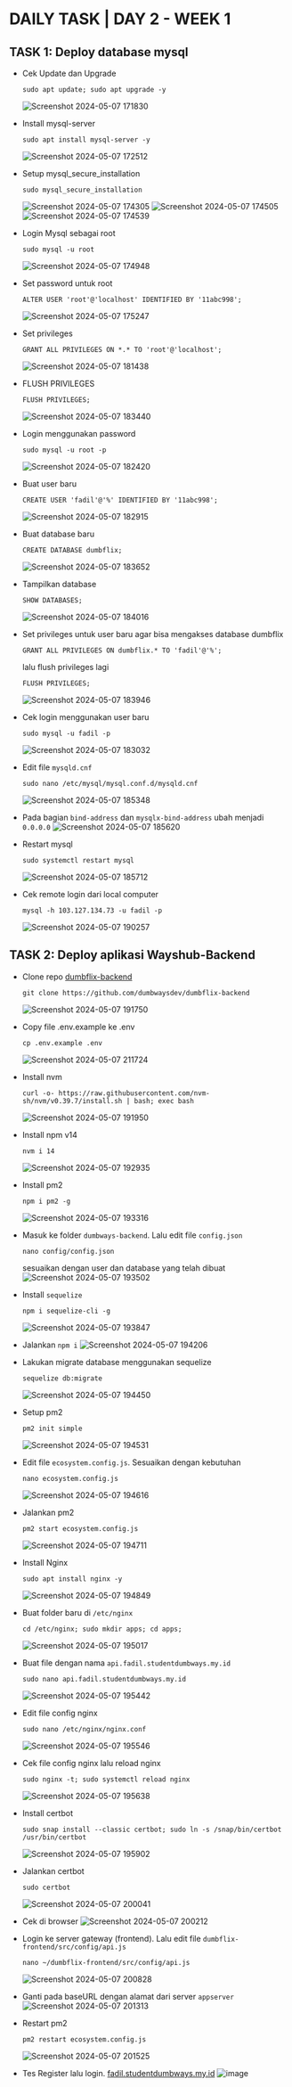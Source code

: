 # DAILY TASK | DAY 2 - WEEK 1

## TASK 1: Deploy database mysql
  - Cek Update dan Upgrade
    ```
    sudo apt update; sudo apt upgrade -y
    ```
    ![Screenshot 2024-05-07 171830](https://github.com/fadil05me/devops20-dumbways-AhmadFadillah/assets/45775729/04d34bd0-519d-48dc-a609-219ad579edd7)

  - Install mysql-server
    ```
    sudo apt install mysql-server -y
    ```
    ![Screenshot 2024-05-07 172512](https://github.com/fadil05me/devops20-dumbways-AhmadFadillah/assets/45775729/39b2bb2f-559b-48a1-9c3c-19472f4d5b7a)
  - Setup mysql_secure_installation
    ```
    sudo mysql_secure_installation
    ```
    ![Screenshot 2024-05-07 174305](https://github.com/fadil05me/devops20-dumbways-AhmadFadillah/assets/45775729/ed277c4c-c0f9-40df-8b5c-b66633363586)
    ![Screenshot 2024-05-07 174505](https://github.com/fadil05me/devops20-dumbways-AhmadFadillah/assets/45775729/c1472026-62c1-4928-a125-b4ba4fa01f2a)
    ![Screenshot 2024-05-07 174539](https://github.com/fadil05me/devops20-dumbways-AhmadFadillah/assets/45775729/d54d02ac-d8f3-492f-8016-1ed5d3780938)

  - Login Mysql sebagai root
    ```
    sudo mysql -u root
    ```
    ![Screenshot 2024-05-07 174948](https://github.com/fadil05me/devops20-dumbways-AhmadFadillah/assets/45775729/e610c686-c991-488c-a068-6b58f660981e)

  - Set password untuk root
    ```
    ALTER USER 'root'@'localhost' IDENTIFIED BY '11abc998';
    ```
    ![Screenshot 2024-05-07 175247](https://github.com/fadil05me/devops20-dumbways-AhmadFadillah/assets/45775729/251a942f-f5cf-4b84-92e1-d57f8b1c88f9)
 
  - Set privileges
    ```
    GRANT ALL PRIVILEGES ON *.* TO 'root'@'localhost';
    ```
    ![Screenshot 2024-05-07 181438](https://github.com/fadil05me/devops20-dumbways-AhmadFadillah/assets/45775729/61332743-544a-46ab-8d66-a3d0ac04fb81)
 
  - FLUSH PRIVILEGES
    ```
    FLUSH PRIVILEGES;
    ```
    ![Screenshot 2024-05-07 183440](https://github.com/fadil05me/devops20-dumbways-AhmadFadillah/assets/45775729/dabe2e01-212c-4325-98e1-4f0229ac2a54)

  - Login menggunakan password
    ```
    sudo mysql -u root -p
    ```
    ![Screenshot 2024-05-07 182420](https://github.com/fadil05me/devops20-dumbways-AhmadFadillah/assets/45775729/9e140bc0-fde1-40fd-ab1a-5d3d3ec2e697)

  - Buat user baru
    ```
    CREATE USER 'fadil'@'%' IDENTIFIED BY '11abc998';
    ```
    ![Screenshot 2024-05-07 182915](https://github.com/fadil05me/devops20-dumbways-AhmadFadillah/assets/45775729/c2b2f0b7-7b12-4079-bd2d-6cad5eb6e327)

  - Buat database baru
    ```
    CREATE DATABASE dumbflix;
    ```
    ![Screenshot 2024-05-07 183652](https://github.com/fadil05me/devops20-dumbways-AhmadFadillah/assets/45775729/b7eb9122-5363-4f3a-8f25-0ea7591373f4)

  - Tampilkan database
    ```
    SHOW DATABASES;
    ```
    ![Screenshot 2024-05-07 184016](https://github.com/fadil05me/devops20-dumbways-AhmadFadillah/assets/45775729/f8a80099-fc02-4d5f-85f6-6e9b9064add1)

  - Set privileges untuk user baru agar bisa mengakses database dumbflix
    ```
    GRANT ALL PRIVILEGES ON dumbflix.* TO 'fadil'@'%';
    ```
    lalu flush privileges lagi
    ```
    FLUSH PRIVILEGES;
    ```
    ![Screenshot 2024-05-07 183946](https://github.com/fadil05me/devops20-dumbways-AhmadFadillah/assets/45775729/683e0864-ef56-44b8-b2be-f66a46167c69)
  
  - Cek login menggunakan user baru
    ```
    sudo mysql -u fadil -p
    ```
    ![Screenshot 2024-05-07 183032](https://github.com/fadil05me/devops20-dumbways-AhmadFadillah/assets/45775729/0df60cdf-63eb-472b-81e9-318014f83c5e)

  - Edit file ```mysqld.cnf```
    ```
    sudo nano /etc/mysql/mysql.conf.d/mysqld.cnf
    ```
    ![Screenshot 2024-05-07 185348](https://github.com/fadil05me/devops20-dumbways-AhmadFadillah/assets/45775729/86fbbcda-01c8-4945-bc21-b9eb79808047)

  - Pada bagian ```bind-address``` dan ```mysqlx-bind-address``` ubah menjadi ```0.0.0.0```
    ![Screenshot 2024-05-07 185620](https://github.com/fadil05me/devops20-dumbways-AhmadFadillah/assets/45775729/b0db4304-b32d-4ebd-9586-4776519c2c98)

  - Restart mysql
    ```
    sudo systemctl restart mysql
    ```
    ![Screenshot 2024-05-07 185712](https://github.com/fadil05me/devops20-dumbways-AhmadFadillah/assets/45775729/678253c5-932b-4b48-8eb1-5cf94d596126)

  - Cek remote login dari local computer
    ```
    mysql -h 103.127.134.73 -u fadil -p
    ```
    ![Screenshot 2024-05-07 190257](https://github.com/fadil05me/devops20-dumbways-AhmadFadillah/assets/45775729/cce3a684-992c-4159-b41d-e0c4aa09fa73)

    
## TASK 2: Deploy aplikasi Wayshub-Backend 

  - Clone repo <a href="https://github.com/dumbwaysdev/dumbflix-backend">dumbflix-backend</a>
    ```
    git clone https://github.com/dumbwaysdev/dumbflix-backend
    ```
    ![Screenshot 2024-05-07 191750](https://github.com/fadil05me/devops20-dumbways-AhmadFadillah/assets/45775729/b40501f1-976f-4687-92bc-e7cc0ea44f36)

  - Copy file .env.example ke .env
    ```
    cp .env.example .env
    ```
    ![Screenshot 2024-05-07 211724](https://github.com/fadil05me/devops20-dumbways-AhmadFadillah/assets/45775729/91eb05d6-5357-48c3-8dc1-d5a711d9ae7f)

  - Install nvm
    ```
    curl -o- https://raw.githubusercontent.com/nvm-sh/nvm/v0.39.7/install.sh | bash; exec bash
    ```
    ![Screenshot 2024-05-07 191950](https://github.com/fadil05me/devops20-dumbways-AhmadFadillah/assets/45775729/1b2b22d5-349d-4da9-8298-5107cc0d5227)

  - Install npm v14
    ```
    nvm i 14
    ```
    ![Screenshot 2024-05-07 192935](https://github.com/fadil05me/devops20-dumbways-AhmadFadillah/assets/45775729/62ba8641-49e9-4703-a963-15938178b861)

  - Install pm2
    ```
    npm i pm2 -g
    ```
    ![Screenshot 2024-05-07 193316](https://github.com/fadil05me/devops20-dumbways-AhmadFadillah/assets/45775729/c27d12e7-d7c9-4943-a70a-21e8f5d38468)

  - Masuk ke folder ```dumbways-backend```. Lalu edit file ```config.json```
    ```
    nano config/config.json
    ```
    sesuaikan dengan user dan database yang telah dibuat
    ![Screenshot 2024-05-07 193502](https://github.com/fadil05me/devops20-dumbways-AhmadFadillah/assets/45775729/e0d5fd9a-eb6a-49b5-a827-2b8229ef2853)
  
  - Install ```sequelize```
    ```
    npm i sequelize-cli -g
    ```
    ![Screenshot 2024-05-07 193847](https://github.com/fadil05me/devops20-dumbways-AhmadFadillah/assets/45775729/713b5616-bb4f-4955-abd0-82fea426202e)
  
  - Jalankan ```npm i```
    ![Screenshot 2024-05-07 194206](https://github.com/fadil05me/devops20-dumbways-AhmadFadillah/assets/45775729/719a393c-5232-4f56-ae21-71177bbdbf9c)

  - Lakukan migrate database menggunakan sequelize
    ```
    sequelize db:migrate
    ```
    ![Screenshot 2024-05-07 194450](https://github.com/fadil05me/devops20-dumbways-AhmadFadillah/assets/45775729/c7a0c520-7a0c-416c-ab0d-35ec6ddc76a0)

  - Setup pm2
    ```
    pm2 init simple
    ```
    ![Screenshot 2024-05-07 194531](https://github.com/fadil05me/devops20-dumbways-AhmadFadillah/assets/45775729/7b55aa33-c954-41bc-8f62-74b05e2d34b5)

  - Edit file ```ecosystem.config.js```. Sesuaikan dengan kebutuhan 
    ```
    nano ecosystem.config.js
    ```
    ![Screenshot 2024-05-07 194616](https://github.com/fadil05me/devops20-dumbways-AhmadFadillah/assets/45775729/74b141f2-d2b3-4954-a48d-39b373f55011)

  - Jalankan pm2
    ```
    pm2 start ecosystem.config.js
    ```
    ![Screenshot 2024-05-07 194711](https://github.com/fadil05me/devops20-dumbways-AhmadFadillah/assets/45775729/8a0febf5-05d7-40fb-a061-3bcd0396ddb2)

  - Install Nginx
    ```
    sudo apt install nginx -y
    ```
    ![Screenshot 2024-05-07 194849](https://github.com/fadil05me/devops20-dumbways-AhmadFadillah/assets/45775729/b6e54dcf-ec7d-42c2-83c2-e412eca872de)

  - Buat folder baru di ```/etc/nginx```
    ```
    cd /etc/nginx; sudo mkdir apps; cd apps;
    ```
    ![Screenshot 2024-05-07 195017](https://github.com/fadil05me/devops20-dumbways-AhmadFadillah/assets/45775729/77dcb568-6941-4bc3-9524-2e1be8513e15)

  - Buat file dengan nama ```api.fadil.studentdumbways.my.id```
    ```
    sudo nano api.fadil.studentdumbways.my.id
    ```
    ![Screenshot 2024-05-07 195442](https://github.com/fadil05me/devops20-dumbways-AhmadFadillah/assets/45775729/0b8e0a9b-11d3-4e05-aa95-7869ff2d547f)

  - Edit file config nginx
    ```
    sudo nano /etc/nginx/nginx.conf
    ```
    ![Screenshot 2024-05-07 195546](https://github.com/fadil05me/devops20-dumbways-AhmadFadillah/assets/45775729/27e01a50-3bf1-4cfc-8b70-e91316fbad79)

  - Cek file config nginx lalu reload nginx
    ```
    sudo nginx -t; sudo systemctl reload nginx
    ```
    ![Screenshot 2024-05-07 195638](https://github.com/fadil05me/devops20-dumbways-AhmadFadillah/assets/45775729/6f83aae2-2e25-40bb-bede-a2009813111d)

  - Install certbot
    ```
    sudo snap install --classic certbot; sudo ln -s /snap/bin/certbot /usr/bin/certbot
    ```
    ![Screenshot 2024-05-07 195902](https://github.com/fadil05me/devops20-dumbways-AhmadFadillah/assets/45775729/ff3370ad-2a9e-4f0c-806b-c4c61da9c55c)

  - Jalankan certbot
    ```
    sudo certbot
    ```
    ![Screenshot 2024-05-07 200041](https://github.com/fadil05me/devops20-dumbways-AhmadFadillah/assets/45775729/6a31f4c8-5a79-409c-bf25-2020a9234d53)

  - Cek di browser
    ![Screenshot 2024-05-07 200212](https://github.com/fadil05me/devops20-dumbways-AhmadFadillah/assets/45775729/9c9e96d7-4c4c-40d0-9534-d5fefc97aeea)

  - Login ke server gateway (frontend). Lalu edit file ```dumbflix-frontend/src/config/api.js```
    ```
    nano ~/dumbflix-frontend/src/config/api.js
    ```
    ![Screenshot 2024-05-07 200828](https://github.com/fadil05me/devops20-dumbways-AhmadFadillah/assets/45775729/6e7a9a09-7710-424d-a30f-99dcf5e47a58)

  - Ganti pada baseURL dengan alamat dari server ```appserver```
    ![Screenshot 2024-05-07 201313](https://github.com/fadil05me/devops20-dumbways-AhmadFadillah/assets/45775729/ed879b1d-295d-4b06-be49-49d33980fc36)

  - Restart pm2
    ```
    pm2 restart ecosystem.config.js
    ```
    ![Screenshot 2024-05-07 201525](https://github.com/fadil05me/devops20-dumbways-AhmadFadillah/assets/45775729/cfbc0ac3-dc61-4b07-9670-b96a61ccbf92)

  - Tes Register lalu login. [fadil.studentdumbways.my.id](https://fadil.studentdumbways.my.id/)
    ![image](https://github.com/fadil05me/devops20-dumbways-AhmadFadillah/assets/45775729/a44d560b-edd5-4aad-8e78-073f41375349)



